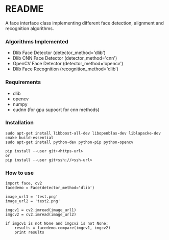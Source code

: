 # README #

A face interface class implementing different face detection, alignment and recognition algorithms.

### Algorithms Implemented ###

* Dlib Face Detector (detector_method='dlib')
* Dlib CNN Face Detector (detector_method='cnn')
* OpenCV Face Detector (detector_method='opencv')
* Dlib Face Recognition (recognition_method='dlib')

### Requirements ###

* dlib
* opencv
* numpy
* cudnn (for gpu supoort for cnn methods)

### Installation ###

    sudo apt-get install libboost-all-dev libopenblas-dev liblapacke-dev cmake build-essential
    sudo apt-get install python-dev python-pip python-opencv

    pip install --user git+<https-url>
    or
    pip install --user git+ssh://<ssh-url>

### How to use ###

    import face, cv2
    facedemo = Face(detector_method='dlib')

    image_url1 = 'test.png'
    image_url2 = 'test2.png'
    
    imgcv1 = cv2.imread(image_url1)
    imgcv2 = cv2.imread(image_url2)

    if imgcv1 is not None and imgcv2 is not None:
        results = facedemo.compare(imgcv1, imgcv2)
        print results